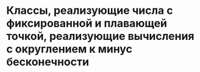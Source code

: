 # Классы, реализующие числа с фиксированной и плавающей точкой, реализующие вычисления с округлением к минус бесконечности